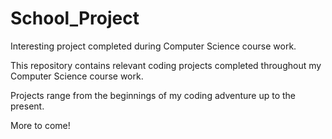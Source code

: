 # School_Project
Interesting project completed during Computer Science course work.

This repository contains relevant coding projects completed throughout my Computer Science course work.

Projects range from the beginnings of my coding adventure up to the present.

More to come!

